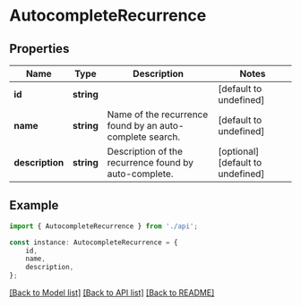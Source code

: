 # AutocompleteRecurrence


## Properties

Name | Type | Description | Notes
------------ | ------------- | ------------- | -------------
**id** | **string** |  | [default to undefined]
**name** | **string** | Name of the recurrence found by an auto-complete search. | [default to undefined]
**description** | **string** | Description of the recurrence found by auto-complete. | [optional] [default to undefined]

## Example

```typescript
import { AutocompleteRecurrence } from './api';

const instance: AutocompleteRecurrence = {
    id,
    name,
    description,
};
```

[[Back to Model list]](../README.md#documentation-for-models) [[Back to API list]](../README.md#documentation-for-api-endpoints) [[Back to README]](../README.md)
